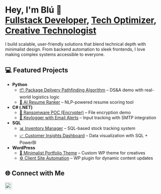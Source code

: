 <h1>Hey, I'm Blú 👋<br/>
<a href="https://github.com/blu-devhub">Fullstack Developer</a>, 
<a href="https://www.linkedin.com/in/blu-devhub/">Tech Optimizer</a>, 
<a href="https://www.youtube.com/@blu-devhub">Creative Technologist</a>
</h1>

<p>I build scalable, user-friendly solutions that blend technical depth with minimalist design. From backend automation to sleek frontends, I love making complex systems accessible to everyone.</p>

<h2>💻 Featured Projects</h2>

<ul>
  <li><b>Python</b>
    <ul>
      <li><a href="https://github.com/blu-devhub/Package-Delivery-Pathfinding-Algorithm">📦 Package Delivery Pathfinding Algorithm</a> – DS&A demo with real-world logistics logic</li>
      <li><a href="https://github.com/blu-devhub/AI-Resume-Ranker">🧠 AI Resume Ranker</a> – NLP-powered resume scoring tool</li>
    </ul>
  </li>
  <li><b>C# (.NET)</b>
    <ul>
      <li><a href="https://github.com/blu-devhub/EncrypterPOC">🔐 Ransomware POC (Encrypter)</a> – File encryption demo</li>
      <li><a href="https://github.com/blu-devhub/Key-Logger-With-Email">📩 Keylogger with Email Alerts</a> – Input tracking with SMTP integration</li>
    </ul>
  </li>
  <li><b>SQL</b>
    <ul>
      <li><a href="https://github.com/blu-devhub/SQL-Inventory-Manager">📊 Inventory Manager</a> – SQL-based stock tracking system</li>
      <li><a href="https://github.com/blu-devhub/Customer-Insights-Dashboard">📈 Customer Insights Dashboard</a> – Data visualization with SQL + PowerBI</li>
    </ul>
  </li>
  <li><b>WordPress</b>
    <ul>
      <li><a href="https://github.com/blu-devhub/Minimalist-Portfolio-Theme">🎨 Minimalist Portfolio Theme</a> – Custom WP theme for creatives</li>
      <li><a href="https://github.com/blu-devhub/Client-Site-Automation">⚙️ Client Site Automation</a> – WP plugin for dynamic content updates</li>
    </ul>
  </li>
</ul>

<h2>🌐 Connect with Me</h2>

<p>
  <!--
  linkedin, email(workwithme), workwithme.org.za
  -->
  <a href="www.linkedin.com/in/blu-dennis"><img alt="Linkedin" width="22px" src="https://cdn.jsdelivr.net/npm/simple-icons@v3/icons/youtube.svg" /></a>  
</p>

<!--
**blu-devhub/blu-devhub** is a ✨ _special_ ✨ repository because its `README.md` appears on your GitHub profile.

- 🔭 Currently building scalable automation workflows for non-coders
- 🎨 Designing high-contrast UI themes for WordPress and desktop
- 🧠 Exploring AI-powered business tools
- 💬 Ask me about Python, C#, SQL, or WordPress
-->
